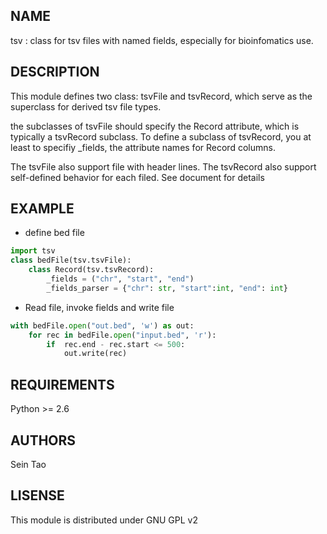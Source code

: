 NAME
-------
tsv : class for tsv files with named fields, especially for bioinfomatics use.

DESCRIPTION
-------
This module defines two class: tsvFile and tsvRecord, which serve as 
the superclass for derived tsv file types.

the subclasses of tsvFile should specify the Record attribute, 
which is typically a tsvRecord subclass.
To define a subclass of tsvRecord, you at least to specifiy \_fields,
the attribute names for Record columns.

The tsvFile also support file with header lines. The tsvRecord also support self-defined behavior for each filed. See document for details


EXAMPLE
-------
* define bed file 
```python
import tsv
class bedFile(tsv.tsvFile):
    class Record(tsv.tsvRecord):
        _fields = ("chr", "start", "end")
    	_fields_parser = {"chr": str, "start":int, "end": int}

```
* Read file, invoke fields and write file
```python
with bedFile.open("out.bed", 'w') as out:
    for rec in bedFile.open("input.bed", 'r'):
        if  rec.end - rec.start <= 500:
            out.write(rec)
```

REQUIREMENTS
-------
Python >= 2.6

AUTHORS
-------
Sein Tao

LISENSE
-------
This module is distributed under GNU GPL v2




